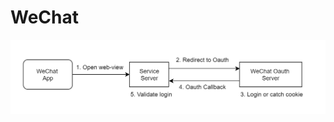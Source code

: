 WeChat
======

<img src="https://raw.githubusercontent.com/yidas/web-service-architectures/master/chatbot/wechat/chatbot-wechat-oauth.png" />
